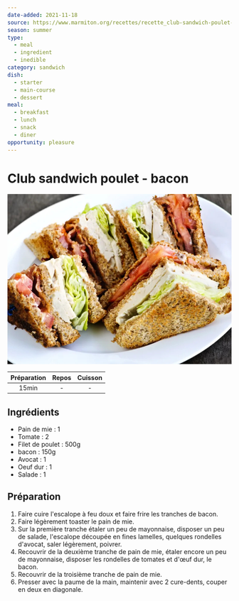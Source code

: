 ```yaml
---
date-added: 2021-11-18
source: https://www.marmiton.org/recettes/recette_club-sandwich-poulet-bacon_41357.aspx
season: summer
type:
  - meal
  - ingredient
  - inedible
category: sandwich
dish:
  - starter
  - main-course
  - dessert
meal:
  - breakfast
  - lunch
  - snack
  - diner
opportunity: pleasure
---
```


# Club sandwich poulet - bacon

![](images/Club%20sandwich%20poulet%20-%20bacon.jpg)

| Préparation | Repos | Cuisson |
|:-----------:|:-----:|:-------:|
|    15min    |   -   |    -    |

## Ingrédients

- Pain de mie : 1
- Tomate : 2
- Filet de poulet : 500g
- bacon : 150g
- Avocat : 1
- Oeuf dur : 1
- Salade : 1

## Préparation

1. Faire cuire l'escalope à feu doux et faire frire les tranches de bacon.
2. Faire légèrement toaster le pain de mie.
3. Sur la première tranche étaler un peu de mayonnaise, disposer un peu de salade, l'escalope découpée en fines lamelles, quelques rondelles d'avocat, saler légèrement, poivrer.
4. Recouvrir de la deuxième tranche de pain de mie, étaler encore un peu de mayonnaise, disposer les rondelles de tomates et d'œuf dur, le bacon.
5. Recouvrir de la troisième tranche de pain de mie.
6. Presser avec la paume de la main, maintenir avec 2 cure-dents, couper en deux en diagonale.
